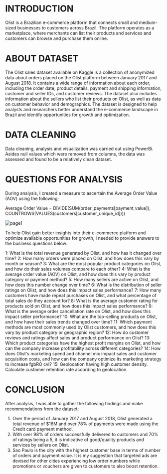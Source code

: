 # INTRODUCTION
Olist is a Brazilian e-commerce platform that connects small and medium-sized businesses to customers across Brazil. The platform operates as a marketplace, where merchants can list their products and services and customers can browse and purchase them online.

# ABOUT DATASET
The Olist sales dataset available on Kaggle is a collection of anonymized data about orders placed on the Olist platform between January 2017 and August 2018. It contains a wide range of information about each order, including the order date, product details, payment and shipping information, customer and seller IDs, and customer reviews. The dataset also includes information about the sellers who list their products on Olist, as well as data on customer behavior and demographics. The dataset is designed to help analysts and researchers better understand the e-commerce landscape in Brazil and identify opportunities for growth and optimization.

# DATA CLEANING
Data cleaning, analysis and visualization was carried out using PowerBi. Asides null values which were removed from columns, the data was assessed and found to be a relatively clean dataset.

# QUESTIONS FOR ANALYSIS
During analysis, I created a measure to ascertain the Average Order Value (AOV) using the following; 

Average Order Value = DIVIDE(SUM(order_payments[payment_value]), COUNTROWS(VALUES(customers[customer_unique_id])))

![page1](https://user-images.githubusercontent.com/116006674/234847683-f7c7af7b-0020-4cfa-b14f-3e47a626cd0e.png)


To help Olist gain better insights into their e-commerce platform and optimize available opportunities for growth, I needed to provide answers to the business questions below: 

1: What is the total revenue generated by Olist, and how has it changed over time?
2: How many orders were placed on Olist, and how does this vary by month or season? 
3: What are the most popular product categories on Olist, and how do their sales volumes compare to each other? 
4: What is the average order value (AOV) on Olist, and how does this vary by product category or payment method? 
5: How many sellers are active on Olist, and how does this number change over time? 
6: What is the distribution of seller ratings on Olist, and how does this impact sales performance? 
7: How many customers have made repeat purchases on Olist, and what percentage of total sales do they account for? 
8: What is the average customer rating for products sold on Olist, and how does this impact sales performance? 
9: What is the average order cancellation rate on Olist, and how does this impact seller performance?
10: What are the top-selling products on Olist, and how have their sales trends changed over time?
11: Which payment methods are most commonly used by Olist customers, and how does this vary by product category or geographic region? 
12: How do customer reviews and ratings affect sales and product performance on Olist? 
13: Which product categories have the highest profit margins on Olist, and how can the company increase profitability across different categories? 
14: How does Olist's marketing spend and channel mix impact sales and customer acquisition costs, and how can the company optimize its marketing strategy to increase fgbRO cvI? 
15: Geolocation having high customer density. Calculate customer retention rate according to geolocation.






# CONCLUSION
After analysis, I was able to gather the following findings and make recommendations from the dataset;
1.	Over the period of January 2017 and August 2018, Olist generated a total revenue of $16M and over 78% of payments were made using the Credit card payment method.
2.	With over 98% of orders successfully delivered to customers and 70% of ratings being a 5, it is indicative of good/quality products and services by sellers on Olist. 
3.	Sao Paulo is the city with the highest customer base in terms of number of orders and payment value. It is my suggestion that targeted ads are devised for other cities experiencing low order numbers while promotions or vouchers are given to customers to also boost retention.





